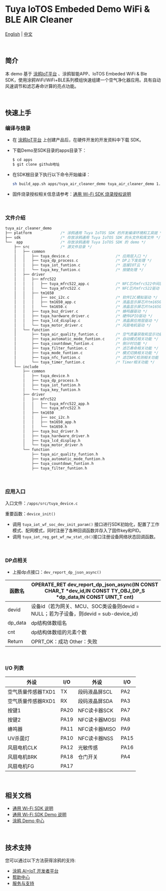 # Tuya IoTOS Embeded Demo WiFi & BLE AIR Cleaner 

[English](./README.md) | [中文](./README_zh.md)

<br>

## 简介 

本 demo 基于 [涂鸦IoT平台](https://iot.tuya.com/) 、涂鸦智能APP、IoTOS Embeded WiFi & Ble SDK，使用涂鸦WiFi/WiFi+BLE系列模组快速组建一个空气净化器应用。具有自动风速调节和滤芯寿命计算的亮点功能。

<br>

## 快速上手

### 编译与烧录

- 在 [涂鸦IoT平台](https://iot.tuya.com/) 上创建产品后，在硬件开发的开发资料中下载 SDK。

- 下载Demo至SDK目录的apps目录下：

  ```bash
  $ cd apps
  $ git clone github地址
  ```

- 在SDK根目录下执行以下命令开始编译：

  ```bash
  sh build_app.sh apps/tuya_air_cleaner_demo tuya_air_cleaner_demo 1.0.0
  ```

- 固件烧录授权相关信息请参考：[通用 Wi-Fi SDK 烧录授权说明](https://developer.tuya.com/cn/docs/iot/tuya-common-wifi-sdk-burning-and-authorization?id=K9ip0gbawnkn7) 

<br>

### 文件介绍

```c
tuya_air_cleaner_demo
├── platform             /* 涂鸦通用 Tuya IoTOS SDK 的开发编译环境和工具链 */
├── sdk                  /* 存放涂鸦通用 Tuya IoTOS SDK 的头文件和库文件 */
└──  app                 /* 存放涂鸦通用 Tuya IoTOS SDK 的 demo */
    ├── src              /* 源文件目录 */
    │   ├── common
    │   │   ├── tuya_device.c                     /* 应用层入口 */
    │   │   ├── tuya_dp_process.c                 /* DP上下发处理 */
    │   │   ├── tuya_iot_funtion.c                /* 连接IOT云 */
    │   │   └── tuya_key_funtion.c                /* 按键处理 */
    │   ├── driver
    │   │   ├── mfrc522
    │   │   │   ├── tuya_mfrc522_app.c            /* NFC芯片mfrc522中间层驱动 */
    │   │   │   └── tuya_mfrc522.c                /* NFC芯片mfrc522驱动 */
    │   │   ├── tm1650
    │   │   │   ├── soc_i2c.c                     /* 软件I2C模拟驱动 */
    │   │   │   ├── tm1650_app.c                  /* 液晶显示屏芯片tm1650中间层驱动 */
    │   │   │   └── tm1650.c                      /* 液晶显示屏芯片tm1650驱动 */
    │   │   ├── tuya_buz_driver.c                 /* 蜂鸣器驱动 */
    │   │   ├── tuya_hardware_driver.c            /* 硬件GPIO驱动 */
    │   │   ├── tuya_lcd_display.c                /* 液晶屏应用层驱动 */
    │   │   └── tuya_motor_driver.c               /* 风扇电机驱动 */
    │   └── function
    │       ├── tuya_air_quality_funtion.c        /* 空气质量获取和显示功能 */
    │       ├── tuya_automatic_mode_funtion.c     /* 自动模式相关功能 */
    │       ├── tuya_countdown_funtion.c          /* 倒计时功能 */
    │       ├── tuya_filter_funtion.c             /* 滤芯寿命相关功能 */
    │       ├── tuya_mode_funtion.c               /* 模式切换相关功能 */
    │       ├── tuya_nfc_funtion.c                /* 滤芯NFC检测相关功能 */
    │       └── tuya_timer_funtion.c              /* Timer相关功能 */
    └── include
        ├── common
        │   ├── tuya_device.h
        │   ├── tuya_dp_process.h
        │   ├── tuya_iot_funtion.h
        │   └── tuya_key_funtion.h
        ├── driver
        │   ├── mfrc522
        │   │   ├── tuya_mfrc522_app.h
        │   │   └── tuya_mfrc522.h
        │   ├── tm1650
        │   │   ├── soc_i2c.h
        │   │   ├── tm1650_app.h
        │   │   └── tm1650.h
        │   ├── tuya_buz_driver.h
        │   ├── tuya_hardware_driver.h
        │   ├── tuya_lcd_display.h
        │   └── tuya_motor_driver.h
        └── function
            ├── tuya_air_quality_funtion.h
            ├── tuya_automatic_mode_funtion.h
            ├── tuya_countdown_funtion.h
            ├── tuya_filter_funtion.h

```

<br>

### 应用入口

入口文件：`/apps/src/tuya_device.c`

重要函数：`device_init()`

+ 调用 `tuya_iot_wf_soc_dev_init_param()` 接口进行SDK初始化，配置了工作模式、配网模式，同时注册了各种回调函数并存入了固件key和PID。
+ 调用 `tuya_iot_reg_get_wf_nw_stat_cb()`接口注册设备网络状态回调函数。

<br>

### DP点相关

- 上报dp点接口：`dev_report_dp_json_async()`

| 函数名  | OPERATE_RET dev_report_dp_json_async(IN CONST CHAR_T *dev_id,IN CONST TY_OBJ_DP_S *dp_data,IN CONST UINT_T cnt) |
| ------- | ------------------------------------------------------------ |
| devid   | 设备id（若为网关、MCU、SOC类设备则devid = NULL；若为子设备，则devid = sub-device_id) |
| dp_data | dp结构体数组名                                               |
| cnt     | dp结构体数组的元素个数                                       |
| Return  | OPRT_OK：成功  Other：失败                                   |

<br>

### I/O 列表

| 外设               | I/O  | 外设          | I/O  |
| ------------------ | ---- | ------------- | ---- |
| 空气质量传感器TXD1 | TX   | 段码液晶屏SCL | PA2  |
| 空气质量传感器RXD1 | RX   | 段码液晶屏SDA | PA3  |
| 按键1              | PA20 | NFC读卡器SCK  | PA7  |
| 按键2              | PA19 | NFC读卡器MOSI | PA8  |
| 蜂鸣器             | PA11 | NFC读卡器MISO | PA9  |
| UV杀菌灯           | PA10 | NFC读卡器NSS  | PA15 |
| 风扇电机CLK        | PA12 | 光敏传感      | PA16 |
| 风扇电机BRK        | PA18 | 仓门开关      | PA4  |
| 风扇电机FG         | PA17 |               |      |

<br>

## 相关文档

- [通用 Wi-Fi SDK 说明](https://developer.tuya.com/cn/docs/iot/tuya-common-wifi-sdk?id=K9glcmvw4u9ml) 
- [通用 Wi-Fi SDK Demo 说明](https://developer.tuya.com/cn/docs/iot/tuya-wifi-sdk-demo-instructions?id=K9oce5ayw5xem) 
- [涂鸦 Demo 中心](https://developer.tuya.com/demo) 

<br>


## 技术支持

您可以通过以下方法获得涂鸦的支持:

- [涂鸦 AI+IoT 开发者平台](https://developer.tuya.com)
- [帮助中心](https://support.tuya.com/help)
- [服务与支持](https://service.console.tuya.com)

<br>

